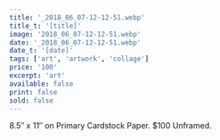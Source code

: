 ```yaml
---
title: '_2018_06_07-12-12-51.webp'
title_t: '[title]'
image: '2018_06_07-12-12-51.webp'
date: '_2018_06_07-12-12-51.webp'
date_t: '[date]'
tags: ['art', 'artwork', 'collage']
price: '100'
excerpt: 'art'
available: false
print: false
sold: false
---
```



8.5″ x 11″ on Primary Cardstock Paper.
$100 Unframed.
